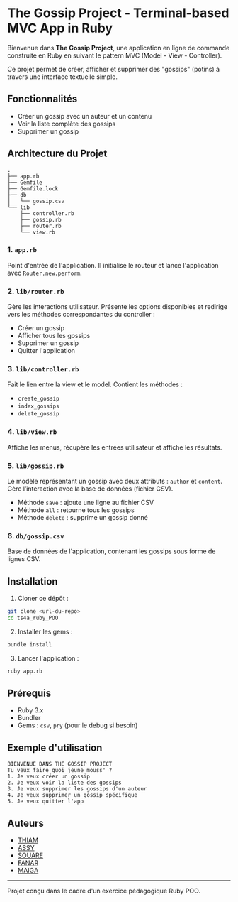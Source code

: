 # The Gossip Project - Terminal-based MVC App in Ruby

Bienvenue dans **The Gossip Project**, une application en ligne de commande construite en Ruby en suivant le pattern MVC (Model - View - Controller).

Ce projet permet de créer, afficher et supprimer des "gossips" (potins) à travers une interface textuelle simple.

## Fonctionnalités

* Créer un gossip avec un auteur et un contenu
* Voir la liste complète des gossips
* Supprimer un gossip

## Architecture du Projet

```
.
├── app.rb
├── Gemfile
├── Gemfile.lock
├── db
│   └── gossip.csv
└── lib
    ├── controller.rb
    ├── gossip.rb
    ├── router.rb
    └── view.rb
```

### 1. `app.rb`

Point d'entrée de l'application. Il initialise le routeur et lance l'application avec `Router.new.perform`.

### 2. `lib/router.rb`

Gère les interactions utilisateur. Présente les options disponibles et redirige vers les méthodes correspondantes du controller :

* Créer un gossip
* Afficher tous les gossips
* Supprimer un gossip
* Quitter l'application

### 3. `lib/controller.rb`

Fait le lien entre la view et le model. Contient les méthodes :

* `create_gossip`
* `index_gossips`
* `delete_gossip`

### 4. `lib/view.rb`

Affiche les menus, récupère les entrées utilisateur et affiche les résultats.

### 5. `lib/gossip.rb`

Le modèle représentant un gossip avec deux attributs : `author` et `content`. Gère l’interaction avec la base de données (fichier CSV).

* Méthode `save` : ajoute une ligne au fichier CSV
* Méthode `all` : retourne tous les gossips
* Méthode `delete` : supprime un gossip donné

### 6. `db/gossip.csv`

Base de données de l'application, contenant les gossips sous forme de lignes CSV.

## Installation

1. Cloner ce dépôt :

```bash
git clone <url-du-repo>
cd ts4a_ruby_POO
```

2. Installer les gems :

```bash
bundle install
```

3. Lancer l'application :

```bash
ruby app.rb
```

## Prérequis

* Ruby 3.x
* Bundler
* Gems : `csv`, `pry` (pour le debug si besoin)

## Exemple d'utilisation

```
BIENVENUE DANS THE GOSSIP PROJECT
Tu veux faire quoi jeune mouss' ?
1. Je veux créer un gossip
2. Je veux voir la liste des gossips
3. Je veux supprimer les gossips d'un auteur
4. Je veux supprimer un gossip spécifique
5. Je veux quitter l'app
```

## Auteurs
- [THIAM](https://github.com/thaliou)
- [ASSY](https://github.com/AssyaJalo)
- [SOUARE](https://github.com/bbkouty)
- [FANAR](https://github.com/fanarbandia)
- [MAIGA](https://github.com/Fadelion)

---
Projet conçu dans le cadre d'un exercice pédagogique Ruby POO.
